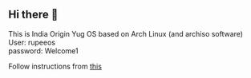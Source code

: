 ## Hi there 👋

This is India Origin Yug OS based on Arch Linux (and archiso software)  
User: rupeeos  
password: Welcome1

Follow instructions from [this](https://github.com/Rupeeto/yugos-iso)
